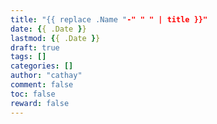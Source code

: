 ```yaml
---
title: "{{ replace .Name "-" " " | title }}"
date: {{ .Date }}
lastmod: {{ .Date }}
draft: true
tags: []
categories: []
author: "cathay"
comment: false
toc: false
reward: false
---
```


